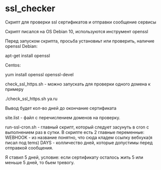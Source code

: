 # ssl_checker
Скрипт для проверки ssl сертификатов и отправки сообщение сервисы

Скрипт писался на OS Debian 10, используются инструмент openssl

Перед запуском скрипта, просьба установиьт или проверить, наличие openssl
Debian:

apt-get install openssl   

Centos:

yum install openssl openssl-devel


check_ssl_https.sh - можно запускать для проверки одного домена к примеру

./check_ssl_https.sh ya.ru

Вывод будет кол-во дней до окончание сертификата

site.list - файл с перечислением доменов на проверку. 


run-ssl-cron.sh - главный скрипт, который следует засунуть в cron с выполнением раз в сутки.
В скрипте есть 2 главные переменные:
WEBHOOK - из название понятно, что сюда кладем ссылку вебхука(я писал под tems)
DAYS  - колличество дней, которые допустимы перед отправкой сообщения. 

Я ставил 5 дней, условие: если сертификату осталось жить 5 или меньше 5 дней, то бьем тревогу. 
